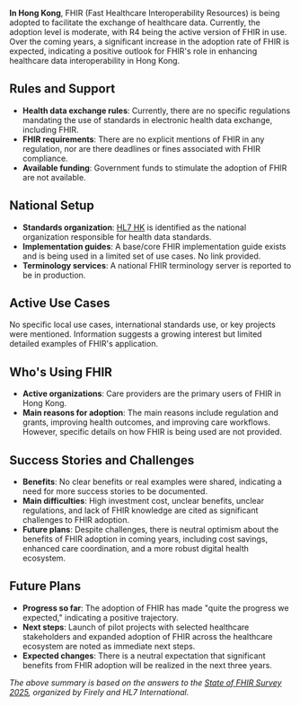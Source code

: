 **In Hong Kong**, FHIR (Fast Healthcare Interoperability Resources) is being adopted to facilitate the exchange of healthcare data. Currently, the adoption level is moderate, with R4 being the active version of FHIR in use. Over the coming years, a significant increase in the adoption rate of FHIR is expected, indicating a positive outlook for FHIR's role in enhancing healthcare data interoperability in Hong Kong.

## Rules and Support
- **Health data exchange rules**: Currently, there are no specific regulations mandating the use of standards in electronic health data exchange, including FHIR.
- **FHIR requirements**: There are no explicit mentions of FHIR in any regulation, nor are there deadlines or fines associated with FHIR compliance.
- **Available funding**: Government funds to stimulate the adoption of FHIR are not available.

## National Setup
- **Standards organization**: [HL7 HK](https://www.hl7.org.hk/) is identified as the national organization responsible for health data standards.
- **Implementation guides**: A base/core FHIR implementation guide exists and is being used in a limited set of use cases. No link provided.
- **Terminology services**: A national FHIR terminology server is reported to be in production.

## Active Use Cases
No specific local use cases, international standards use, or key projects were mentioned. Information suggests a growing interest but limited detailed examples of FHIR's application.

## Who's Using FHIR
- **Active organizations**: Care providers are the primary users of FHIR in Hong Kong.
- **Main reasons for adoption**: The main reasons include regulation and grants, improving health outcomes, and improving care workflows. However, specific details on how FHIR is being used are not provided.

## Success Stories and Challenges
- **Benefits**: No clear benefits or real examples were shared, indicating a need for more success stories to be documented.
- **Main difficulties**: High investment cost, unclear benefits, unclear regulations, and lack of FHIR knowledge are cited as significant challenges to FHIR adoption.
- **Future plans**: Despite challenges, there is neutral optimism about the benefits of FHIR adoption in coming years, including cost savings, enhanced care coordination, and a more robust digital health ecosystem.

## Future Plans
- **Progress so far**: The adoption of FHIR has made "quite the progress we expected," indicating a positive trajectory.
- **Next steps**: Launch of pilot projects with selected healthcare stakeholders and expanded adoption of FHIR across the healthcare ecosystem are noted as immediate next steps.
- **Expected changes**: There is a neutral expectation that significant benefits from FHIR adoption will be realized in the next three years.

*The above summary is based on the answers to the [State of FHIR Survey 2025](https://fire.ly/blog/the-state-of-fhir-in-2025/), organized by Firely and HL7 International.*